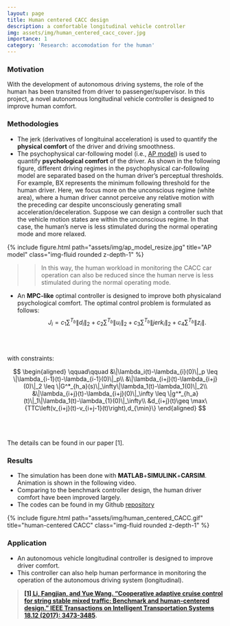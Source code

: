 ```yaml
---
layout: page
title: Human centered CACC design
description: a comfortable longitudinal vehicle controller
img: assets/img/human_centered_cacc_cover.jpg
importance: 1
category: 'Research: accomodation for the human'
---
```


### Motivation

With the development of autonomous driving systems, the role of the human has been transited from driver to passenger/supervisor. In this project, a novel autonomous longitudinal vehicle controller is designed to improve human comfort. 

### Methodologies 

* The jerk (derivatives of longituinal acceleration) is used to quantify the **physical comfort** of the driver and driving smoothness. 
* The psychophysical car-following model (i.e., [AP model](https://ieeexplore.ieee.org/abstract/document/1504791)) is used to quantify **psychological comfort** of the driver. As shown in the following figure, different driving regimes in the psychophysical car-following model are separated based on the human driver’s perceptual thresholds. For example, BX represents the minimum following threshold for the human driver. Here, we focus more on the unconscious regime (white area), where a human driver cannot perceive any relative motion with the preceding car despite unconsciously generating small acceleration/deceleration. Suppose we can design a controller such that the vehicle motion states are within the unconscious regime. In that case, the human’s nerve is less stimulated during the normal operating mode and more relaxed.

<div class="row justify-content-sm-center">
{% include figure.html path="assets/img/ap_model_resize.jpg" title="AP model" class="img-fluid rounded z-depth-1" %}
</div>

>> In this way, the human workload in monitoring the CACC car operation can also be reduced since the human nerve is less stimulated during the normal operating mode. 

* An **MPC-like** optimal controller is designed to improve both physicaland psychological comfort. The optimal control problem is formulated as follows:
$$
\qquad J_i=c_1 \sum^{T_b} \| d_i \|_2  + c_2 \sum^{T_b}\|u_i\|_2 + c_3 \sum^{T_b} \|jerk_i \|_2 + c_4 \sum^{T_b} \| z_i \|.
\label{cost_function}
$$<br>

$$\qquad$$ with constraints:

$$
\begin{aligned}
\qquad\qquad  &\|\lambda_i(t)-\lambda_{i}(0)\|_p \leq \|\lambda_{i-1}(t)-\lambda_{i-1}(0)\|_p\\
&\|\lambda_{i+j}(t)-\lambda_{i+j}(0)\|_2 \leq \|G^*_{h_a}(s)\|_\infty\|\lambda_1(t)-\lambda_1(0)\|_2\\
&\|\lambda_{i+j}(t)-\lambda_{i+j}(0)\|_\infty \leq \|g^*_{h_a}(t)\|_1\|\lambda_1(t)-\lambda_{1}(0)\|_\infty\\
&d_{i+j}(t)\geq \max\{TTC\left(v_{i+j}(t)-v_{i+j-1}(t)\right),d_{\min}\}
\end{aligned}
$$<br>

$$\qquad$$The details can be found in our paper [1].<br>

### Results

* The simulation has been done with **MATLAB**+**SIMULINK**+**CARSIM**. Animation is shown in the following video. 
* Comparing to the benchmark controller design, the human driver comfort have been improved largely. 
* The codes can be found in my Github [repository](https://github.com/FangjianLi/Human_Centered_CACC) 

<div class="row justify-content-sm-center">
{% include figure.html path="assets/img/human_centered_CACC.gif" title="human-centered CACC" class="img-fluid rounded z-depth-1" %}
</div>
  
### Application
* An autonomous vehicle longitudinal controller is designed to improve driver comfort. 
* This controller can also help human performance in monitoring the operation of the autonomous driving system (longitudinal). 

>**[[1] Li, Fangjian, and Yue Wang. “Cooperative adaptive cruise control for string stable mixed traffic: Benchmark and human-centered design.” IEEE Transactions on Intelligent Transportation Systems 18.12 (2017): 3473-3485](https://ieeexplore.ieee.org/abstract/document/8094925).**
